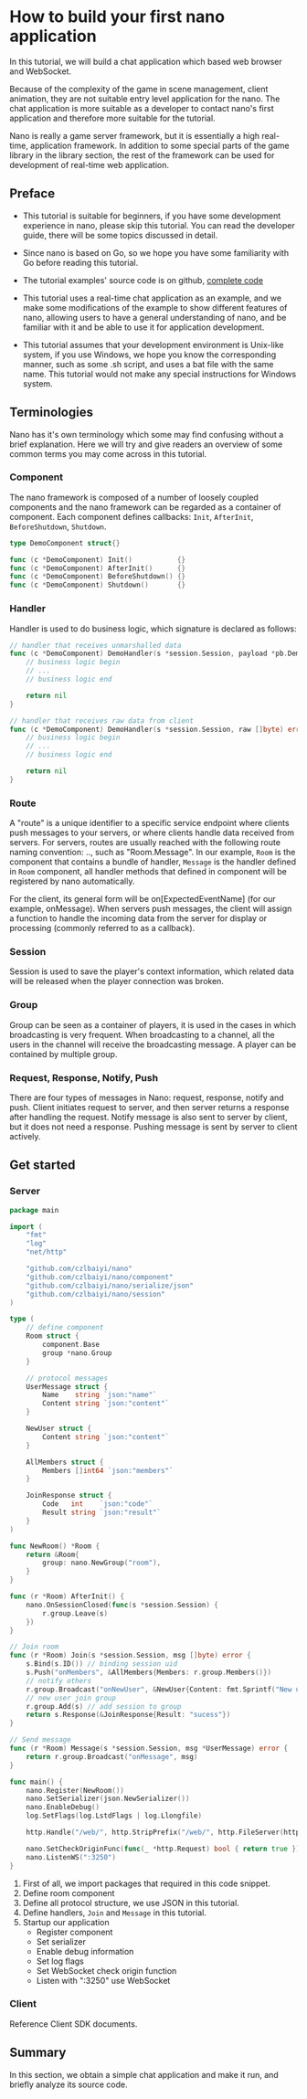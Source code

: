# How to build your first nano application

In this tutorial, we will build a chat application which based web browser and WebSocket.

Because of the complexity of the game in scene management, client animation, they are
not suitable entry level application for the nano. The chat application is more suitable
as a developer to contact nano's first application and therefore more suitable for the
tutorial.

Nano is really a game server framework, but it is essentially a high real-time, application
framework. In addition to some special parts of the game library in the library section,
the rest of the framework can be used for development of real-time web application.

## Preface

- This tutorial is suitable for beginners, if you have some development experience in nano,
please skip this tutorial. You can read the developer guide, there will be some topics
discussed in detail.

- Since nano is based on Go, so we hope you have some familiarity with Go before reading this
tutorial.

- The tutorial examples' source code is on github, [complete code](https://github.com/czlbaiyi/nano/tree/master/examples/demo/chat)

- This tutorial uses a real-time chat application as an example, and we make some modifications
of the example to show different features of nano, allowing users to have a general understanding
of nano, and be familiar with it and be able to use it for application development.

- This tutorial assumes that your development environment is Unix-like system, if you use
Windows, we hope you know the corresponding manner, such as some .sh script, and uses a bat
file with the same name. This tutorial would not make any special instructions for Windows system.

## Terminologies

Nano has it's own terminology which some may find confusing without a brief explanation. Here
we will try and give readers an overview of some common terms you may come across in this tutorial.

### Component

The nano framework is composed of a number of loosely coupled components and the nano framework
can be regarded as a container of component. Each component defines callbacks: `Init`, `AfterInit`,
`BeforeShutdown`, `Shutdown`.
```go
type DemoComponent struct{}

func (c *DemoComponent) Init()           {}
func (c *DemoComponent) AfterInit()      {}
func (c *DemoComponent) BeforeShutdown() {}
func (c *DemoComponent) Shutdown()       {}
```

### Handler

Handler is used to do business logic, which signature is declared as follows:
```go
// handler that receives unmarshalled data
func (c *DemoComponent) DemoHandler(s *session.Session, payload *pb.DemoPayload) error {
    // business logic begin
    // ...
    // business logic end

    return nil
}

// handler that receives raw data from client
func (c *DemoComponent) DemoHandler(s *session.Session, raw []byte) error {
    // business logic begin
    // ...
    // business logic end

    return nil
}
```

### Route

A "route" is a unique identifier to a specific service endpoint where clients push messages to
your servers, or where clients handle data received from servers. For servers, routes are usually
reached with the following route naming convention: .., such as "Room.Message". In our example,
`Room` is the component that contains a bundle of handler,  `Message` is the handler defined in
`Room` component, all handler methods that defined in component will be registered by nano
automatically.

For the client, its general form will be on[ExpectedEventName] (for our example, onMessage). When
servers push messages, the client will assign a function to handle the incoming data from the
server for display or processing (commonly referred to as a callback).

### Session

Session is used to save the player's context information, which related data will be released
when the player connection was broken.

### Group

Group can be seen as a container of players, it is used in the cases in which broadcasting is
very frequent. When broadcasting to a channel, all the users in the channel will receive the
broadcasting message. A player can be contained by multiple group.

### Request, Response, Notify, Push

There are four types of messages in Nano: request, response, notify and push. Client initiates
request to server, and then server returns a response after handling the request. Notify message
is also sent to server by client, but it does not need a response. Pushing message is sent by
server to client actively.

## Get started

### Server
```go
package main

import (
	"fmt"
	"log"
	"net/http"

	"github.com/czlbaiyi/nano"
	"github.com/czlbaiyi/nano/component"
	"github.com/czlbaiyi/nano/serialize/json"
	"github.com/czlbaiyi/nano/session"
)

type (
	// define component
	Room struct {
		component.Base
		group *nano.Group
	}

	// protocol messages
	UserMessage struct {
		Name    string `json:"name"`
		Content string `json:"content"`
	}

	NewUser struct {
		Content string `json:"content"`
	}

	AllMembers struct {
		Members []int64 `json:"members"`
	}

	JoinResponse struct {
		Code   int    `json:"code"`
		Result string `json:"result"`
	}
)

func NewRoom() *Room {
	return &Room{
		group: nano.NewGroup("room"),
	}
}

func (r *Room) AfterInit() {
	nano.OnSessionClosed(func(s *session.Session) {
		r.group.Leave(s)
	})
}

// Join room
func (r *Room) Join(s *session.Session, msg []byte) error {
	s.Bind(s.ID()) // binding session uid
	s.Push("onMembers", &AllMembers{Members: r.group.Members()})
	// notify others
	r.group.Broadcast("onNewUser", &NewUser{Content: fmt.Sprintf("New user: %d", s.ID())})
	// new user join group
	r.group.Add(s) // add session to group
	return s.Response(&JoinResponse{Result: "sucess"})
}

// Send message
func (r *Room) Message(s *session.Session, msg *UserMessage) error {
	return r.group.Broadcast("onMessage", msg)
}

func main() {
	nano.Register(NewRoom())
	nano.SetSerializer(json.NewSerializer())
	nano.EnableDebug()
	log.SetFlags(log.LstdFlags | log.Llongfile)

	http.Handle("/web/", http.StripPrefix("/web/", http.FileServer(http.Dir("web"))))

	nano.SetCheckOriginFunc(func(_ *http.Request) bool { return true })
	nano.ListenWS(":3250")
}
```

1. First of all, we import packages that required in this code snippet.
2. Define room component
3. Define all protocol structure, we use JSON in this tutorial.
4. Define handlers, `Join` and `Message` in this tutorial.
5. Startup our application
   - Register component
   - Set serializer
   - Enable debug information
   - Set log flags
   - Set WebSocket check origin function
   - Listen with ":3250" use WebSocket

### Client

Reference Client SDK documents.

## Summary

In this section, we obtain a simple chat application and make it run, and briefly analyze its
source code.